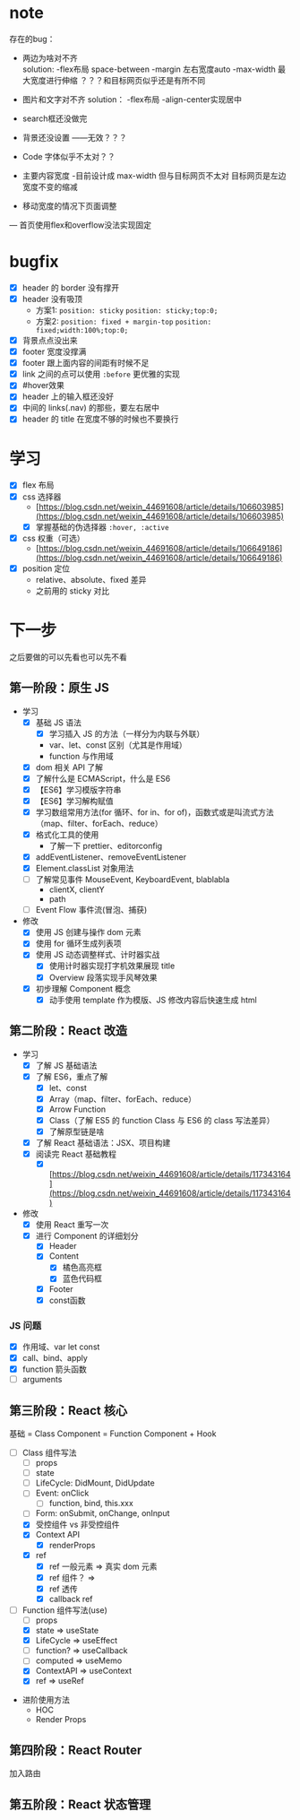 # note

存在的bug：

- 两边为啥对不齐  
  solution:
    -flex布局 space-between
    -margin 左右宽度auto
    -max-width 最大宽度进行伸缩 ？？？和目标网页似乎还是有所不同
- 图片和文字对不齐
  solution：
    -flex布局
    -align-center实现居中
- search框还没做完

- 背景还没设置
  ——无效？？？
- Code 字体似乎不太对？？
- 主要内容宽度
   -目前设计成 max-width 但与目标网页不太对 目标网页是左边宽度不变的缩减
- 移动宽度的情况下页面调整

— 首页使用flex和overflow没法实现固定

# bugfix

- [x] header 的 border 没有撑开
- [x] header 没有吸顶
  - 方案1: `position: sticky` `position: sticky;top:0;`
  - 方案2: `position: fixed + margin-top` `position: fixed;width:100%;top:0;`
- [x] 背景点点没出来
- [x] footer 宽度没撑满
- [x] footer 跟上面内容的间距有时候不足
- [x] link 之间的点可以使用 `:before` 更优雅的实现
- [x] #hover效果
- [x] header 上的输入框还没好
- [x] 中间的 links(.nav) 的那些，要左右居中
- [x] header 的 title 在宽度不够的时候也不要换行

# 学习

- [x] flex 布局
- [x] css 选择器
  - [https://blog.csdn.net/weixin_44691608/article/details/106603985](https://blog.csdn.net/weixin_44691608/article/details/106603985)
  - [x] 掌握基础的伪选择器 `:hover, :active`
- [x] css 权重（可选）
  - [https://blog.csdn.net/weixin_44691608/article/details/106649186](https://blog.csdn.net/weixin_44691608/article/details/106649186) 
- [x] position 定位
  - relative、absolute、fixed 差异
  - 之前用的 sticky 对比

# 下一步

之后要做的可以先看也可以先不看

## 第一阶段：原生 JS

- 学习
  - [x] 基础 JS 语法
    - [x] 学习插入 JS 的方法（一样分为内联与外联）
    - var、let、const 区别（尤其是作用域）
    - function 与作用域
  - [x] dom 相关 API 了解
  - [x] 了解什么是 ECMAScript，什么是 ES6
  - [x] 【ES6】学习模版字符串
  - [x] 【ES6】学习解构赋值
  - [x] 学习数组常用方法(for 循环、for in、for of)，函数式或是叫流式方法（map、filter、forEach、reduce）
  - [x] 格式化工具的使用
    - 了解一下 prettier、editorconfig
  - [x] addEventListener、removeEventListener
  - [x] Element.classList 对象用法
  - [ ] 了解常见事件 MouseEvent, KeyboardEvent, blablabla
    - clientX, clientY
    - path
  - [ ] Event Flow 事件流(冒泡、捕获)
- 修改
  - [x] 使用 JS 创建与操作 dom 元素
  - [x] 使用 for 循环生成列表项
  - [x] 使用 JS 动态调整样式、计时器实战
    - [x] 使用计时器实现打字机效果展现 title
    - [x] Overview 段落实现手风琴效果
  - [x] 初步理解 Component 概念
    - [x] 动手使用 template 作为模版、JS 修改内容后快速生成 html

## 第二阶段：React 改造

- 学习
  - [x] 了解 JS 基础语法
  - [x] 了解 ES6，重点了解
    - [x] let、const
    - [x] Array（map、filter、forEach、reduce）
    - [x] Arrow Function
    - [x] Class（了解 ES5 的 function Class 与 ES6 的 class 写法差异）
    - [x] 了解原型链是啥
  - [x] 了解 React 基础语法：JSX、项目构建
  - [x] 阅读完 React 基础教程
    - [x] [https://blog.csdn.net/weixin_44691608/article/details/117343164](https://blog.csdn.net/weixin_44691608/article/details/117343164)
- 修改
  - [x] 使用 React 重写一次
  - [x] 进行 Component 的详细划分
    - [x] Header
    - [x] Content
      - [x] 橘色高亮框
      - [x] 蓝色代码框
    - [x] Footer
    - [x] const函数

### JS 问题

- [x] 作用域、var let const
- [x] call、bind、apply
- [x] function 箭头函数
- [ ] arguments

## 第三阶段：React 核心

基础 = Class Component = Function Component + Hook

- [ ] Class 组件写法
  - [ ] props
  - [ ] state
  - [ ] LifeCycle: DidMount, DidUpdate
  - [ ] Event: onClick
    - [ ] function, bind, this.xxx
  - [ ] Form: onSubmit, onChange, onInput
  - [x] 受控组件 vs 非受控组件
  - [x] Context API
    - [x] renderProps
  - [x] ref
    - [x] ref 一般元素 => 真实 dom 元素
    - [x] ref 组件？ =>
    - [x] ref 透传
    - [x] callback ref
- [ ] Function 组件写法(use)
  - [ ] props
  - [x] state => useState
  - [x] LifeCycle => useEffect
  - [ ] function? => useCallback
  - [ ] computed => useMemo
  - [x] ContextAPI => useContext
  - [x] ref => useRef
- 进阶使用方法
  - HOC
  - Render Props


## 第四阶段：React Router

加入路由

## 第五阶段：React 状态管理


